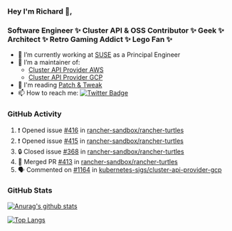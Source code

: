 ### Hey I'm Richard 👋, 

<h3 align="left">Software Engineer ✨ Cluster API & OSS Contributor ✨ Geek ✨ Architect ✨ Retro Gaming Addict ✨ Lego Fan ✨</h3>

- 🔭 I’m currently working at [SUSE](https://www.suse.com/) as a Principal Engineer
- 👯 I’m a maintainer of:
  -  [Cluster API Provider AWS](https://github.com/kubernetes-sigs/cluster-api-provider-aws)
  -  [Cluster API Provider GCP](https://github.com/kubernetes-sigs/cluster-api-provider-gcp)
- 💬 I'm reading [Patch & Tweak](https://bjooks.com/products/patch-tweak-exploring-modular-synthesis)
- 📫 How to reach me: [![Twitter Badge](https://img.shields.io/badge/-@fruit_case-00acee?style=flat&logo=Twitter&logoColor=white)](https://twitter.com/intent/follow?screen_name=fruit_case "Follow on Twitter")

### GitHub Activity 

<!--START_SECTION:activity-->
1. ❗ Opened issue [#416](https://github.com/rancher-sandbox/rancher-turtles/issues/416) in [rancher-sandbox/rancher-turtles](https://github.com/rancher-sandbox/rancher-turtles)
2. ❗ Opened issue [#415](https://github.com/rancher-sandbox/rancher-turtles/issues/415) in [rancher-sandbox/rancher-turtles](https://github.com/rancher-sandbox/rancher-turtles)
3. 🔒 Closed issue [#368](https://github.com/rancher-sandbox/rancher-turtles/issues/368) in [rancher-sandbox/rancher-turtles](https://github.com/rancher-sandbox/rancher-turtles)
4. 🎉 Merged PR [#413](https://github.com/rancher-sandbox/rancher-turtles/pull/413) in [rancher-sandbox/rancher-turtles](https://github.com/rancher-sandbox/rancher-turtles)
5. 🗣 Commented on [#1164](https://github.com/kubernetes-sigs/cluster-api-provider-gcp/pull/1164#issuecomment-1978814857) in [kubernetes-sigs/cluster-api-provider-gcp](https://github.com/kubernetes-sigs/cluster-api-provider-gcp)
<!--END_SECTION:activity-->

### GitHub Stats

[![Anurag's github stats](https://github-readme-stats.vercel.app/api?username=richardcase&count_private=true&show_icons=true)](https://github.com/anuraghazra/github-readme-stats)

[![Top Langs](https://github-readme-stats.vercel.app/api/top-langs/?username=richardcase&hide=html&layout=compact)](https://github.com/anuraghazra/github-readme-stats)
